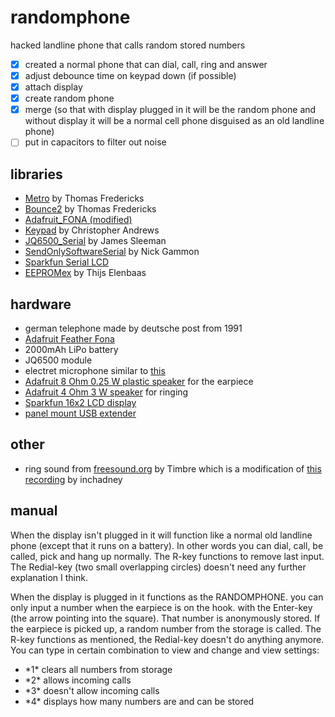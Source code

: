 # randomphone
hacked landline phone that calls random stored numbers

* [x] created a normal phone that can dial, call, ring and answer
* [x] adjust debounce time on keypad down (if possible)
* [x] attach display
* [x] create random phone
* [x] merge (so that with display plugged in it will be the random phone and without display it will be a normal cell phone disguised as an old landline phone)
* [ ] put in capacitors to filter out noise

## libraries
* [Metro](https://github.com/thomasfredericks/Metro-Arduino-Wiring) by Thomas Fredericks
* [Bounce2](https://github.com/thomasfredericks/Bounce2) by Thomas Fredericks
* [Adafruit_FONA (modified)](https://github.com/papayapeter/Adafruit_FONA)
* [Keypad](https://github.com/Chris--A/Keypad) by Christopher Andrews
* [JQ6500_Serial](https://github.com/sleemanj/JQ6500_Serial) by James Sleeman
* [SendOnlySoftwareSerial](https://github.com/nickgammon/SendOnlySoftwareSerial) by Nick Gammon
* [Sparkfun Serial LCD](https://github.com/sparkfun/SparkFun_SerLCD_Arduino_Library)
* [EEPROMex](https://github.com/thijse/Arduino-EEPROMEx) by Thijs Elenbaas

## hardware
* german telephone made by deutsche post from 1991
* [Adafruit Feather Fona](https://www.adafruit.com/product/3027)
* 2000mAh LiPo battery
* JQ6500 module
* electret microphone similar to [this](https://www.adafruit.com/product/1064)
* [Adafruit 8 Ohm 0.25 W plastic speaker](https://www.adafruit.com/product/1891) for the earpiece
* [Adafruit 4 Ohm 3 W speaker](https://www.adafruit.com/product/3351) for ringing
* [Sparkfun 16x2 LCD display](https://www.sparkfun.com/products/14073)
* [panel mount USB extender](https://www.adafruit.com/product/937)

## other
* ring sound from [freesound.org](https://freesound.org/people/Timbre/sounds/391870/) by Timbre which is a modification of [this recording](https://freesound.org/people/inchadney/sounds/391215/) by inchadney

## manual
When the display isn't plugged in it will function like a normal old landline phone (except that it runs on a battery). In other words you can dial, call, be called, pick and hang up normally. The R-key functions to remove last input. The Redial-key (two small overlapping circles) doesn't need any further explanation I think.

When the display is plugged in it functions as the RANDOMPHONE. you can only input a number when the earpiece is on the hook. with the Enter-key (the arrow pointing into the square). That number is anonymously stored. If the earpiece is picked up, a random number from the storage is called. The R-key functions as mentioned, the Redial-key doesn't do anything anymore.
You can type in certain combination to view and change and view settings:
* \*1\* clears all numbers from storage
* \*2\* allows incoming calls
* \*3\* doesn't allow incoming calls
* \*4\* displays how many numbers are and can be stored
